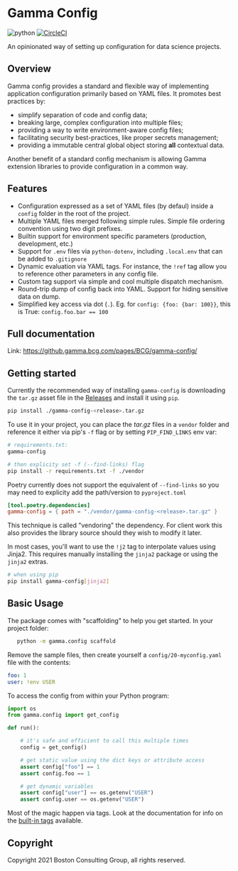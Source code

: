 # Gamma Config

![python](https://img.shields.io/badge/python-3.7%2B-blue)
[![CircleCI](https://cci.gamma.bcg.com/gh/BCG/gamma-config/tree/master.svg?style=svg&circle-token=8106c47ad7a019907079adc538ec98b9ba6b0e95)](https://cci.gamma.bcg.com/gh/BCG/gamma-config/tree/master)

An opinionated way of setting up configuration for data science projects.

## Overview

Gamma config provides a standard and flexible way of implementing application
configuration primarily based on YAML files. It promotes best practices by:

-   simplify separation of code and config data;
-   breaking large, complex configuration into multiple files;
-   providing a way to write environment-aware config files;
-   facilitating security best-practices, like proper secrets management;
-   providing a immutable central global object storing **all** contextual data.

Another benefit of a standard config mechanism is allowing Gamma extension
libraries to provide configuration in a common way.

## Features

-   Configuration expressed as a set of YAML files (by defaul) inside a
    `config` folder in the root of the project.
-   Multiple YAML files merged following simple rules. Simple file ordering convention
    using two digit prefixes.
-   Builtin support for environment specific parameters (production, development, etc.)
-   Support for `.env` files via `python-dotenv`, including `.local.env` that
    can be added to `.gitignore`
-   Dynamic evaluation via YAML tags. For instance, the `!ref` tag allow you to
    reference other parameters in any config file.
-   Custom tag support via simple and cool multiple dispatch mechanism.
-   Round-trip dump of config back into YAML. Support for hiding sensitive data
    on dump.
-   Simplified key access via dot (`.`). Eg. for `config: {foo: {bar: 100}}`,
    this is True: `config.foo.bar == 100`

## Full documentation

Link: https://github.gamma.bcg.com/pages/BCG/gamma-config/

## Getting started

Currently the recommended way of installing `gamma-config` is downloading the `tar.gz`
asset file in the [Releases](https://github.gamma.bcg.com/BCG/gamma-config/releases)
and install it using `pip`.

```bash
pip install ./gamma-config-<release>.tar.gz
```

To use it in your project, you can place the _tar.gz_ files in a `vendor` folder and
reference it either via pip's `-f` flag or by setting `PIP_FIND_LINKS` env var:

```bash
# requirements.txt:
gamma-config

# then explicity set -f (--find-links) flag
pip install -r requirements.txt -f ./vendor
```

Poetry currently does not support the equivalent of `--find-links` so you may need to
explicity add the path/version to `pyproject.toml`

```toml
[tool.poetry.dependencies]
gamma-config = { path = "./vendor/gamma-config-<release>.tar.gz" }
```

This technique is called "vendoring" the dependency. For client work this also
provides the library source should they wish to modify it later.

In most cases, you'll want to use the `!j2` tag to interpolate values using Jinja2.
This requires manually installing the `jinja2` package or using the `jinja2` extras.

```bash
# when using pip
pip install gamma-config[jinja2]
```

## Basic Usage

The package comes with "scaffolding" to help you get started. In your project folder:

```bash
   python -m gamma.config scaffold
```

Remove the sample files, then create yourself a `config/20-myconfig.yaml` file
with the contents:

```yaml
foo: 1
user: !env USER
```

To access the config from within your Python program:

```python
import os
from gamma.config import get_config

def run():

    # it's safe and efficient to call this multiple times
    config = get_config()

    # get static value using the dict keys or attribute access
    assert config["foo"] == 1
    assert config.foo == 1

    # get dynamic variables
    assert config["user"] == os.getenv("USER")
    assert config.user == os.getenv("USER")
```

Most of the magic happen via tags. Look at the documentation for info on the [built-in tags](tags) available.

## Copyright

Copyright 2021 Boston Consulting Group, all rights reserved.
